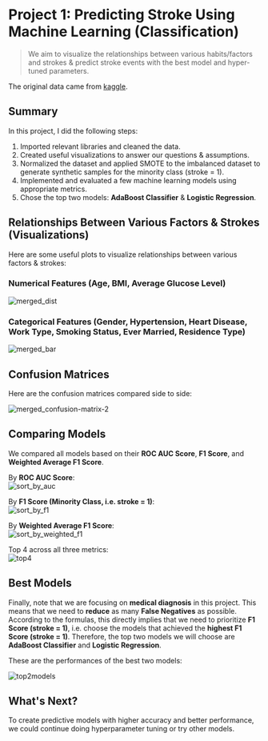 # Project 1: Predicting Stroke Using Machine Learning (Classification)
  > We aim to visualize the relationships between various habits/factors and strokes & predict stroke events with the best model and hyper-tuned parameters.

The original data came from [kaggle](https://www.kaggle.com/datasets/fedesoriano/stroke-prediction-dataset/data).


## Summary
In this project, I did the following steps:

1. Imported relevant libraries and cleaned the data.
2. Created useful visualizations to answer our questions & assumptions.
3. Normalized the dataset and applied SMOTE to the imbalanced dataset to generate synthetic samples for the minority class (stroke = 1).
4. Implemented and evaluated a few machine learning models using appropriate metrics.
5. Chose the top two models: **AdaBoost Classifier** & **Logistic Regression**.


## Relationships Between Various Factors & Strokes (Visualizations)
Here are some useful plots to visualize relationships between various factors & strokes:

### Numerical Features (Age, BMI, Average Glucose Level)
![merged_dist](https://github.com/user-attachments/assets/9c879520-9eb8-4895-8239-e0340374ac22)

### Categorical Features (Gender, Hypertension, Heart Disease, Work Type, Smoking Status, Ever Married, Residence Type)
![merged_bar](https://github.com/user-attachments/assets/f7187306-6cf5-45ee-863d-759ca150dfde)


## Confusion Matrices
Here are the confusion matrices compared side to side:

![merged_confusion-matrix-2](https://github.com/user-attachments/assets/e1b47599-fac0-471d-9f0f-10fb09b12f59)

## Comparing Models
We compared all models based on their **ROC AUC Score**, **F1 Score**, and **Weighted Average F1 Score**.

By **ROC AUC Score**: <br>
![sort_by_auc](https://github.com/user-attachments/assets/a33f9b76-6a17-4a1b-8790-0a06143f1989)

By **F1 Score (Minority Class, i.e. stroke = 1)**: <br>
![sort_by_f1](https://github.com/user-attachments/assets/de8795c2-0ec1-415c-9ce2-c76eb8ecf51f)

By **Weighted Average F1 Score**: <br>
![sort_by_weighted_f1](https://github.com/user-attachments/assets/48a32969-9b77-4430-8e84-f3bfa4d32a60)

Top 4 across all three metrics: <br>
![top4](https://github.com/user-attachments/assets/b50d03d6-eba6-4198-b85b-56c50c58159f)


## Best Models
Finally, note that we are focusing on **medical diagnosis** in this project. This means that we need to **reduce** as many **False Negatives** as possible. According to the formulas, this directly implies that we need to prioritize **F1 Score (stroke = 1)**, i.e. choose the models that achieved the **highest F1 Score (stroke = 1)**. Therefore, the top two models we will choose are **AdaBoost Classifier** and **Logistic Regression**. 

These are the performances of the best two models:

![top2models](https://github.com/user-attachments/assets/f96f745f-6003-4a6e-ad19-6931aa803fac)


## What's Next?
To create predictive models with higher accuracy and better performance, we could continue doing hyperparameter tuning or try other models.
